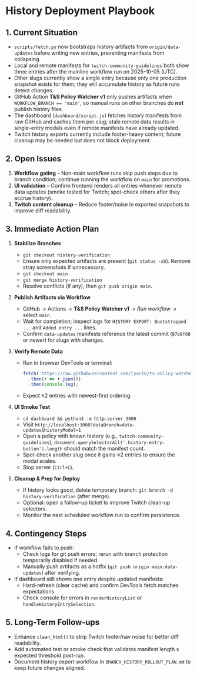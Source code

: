 # History Deployment Playbook

## 1. Current Situation
- `scripts/fetch.py` now bootstraps history artifacts from `origin/data-updates` before writing new entries, preventing manifests from collapsing.
- Local and remote manifests for `twitch-community-guidelines` both show three entries after the mainline workflow run on 2025-10-05 (UTC).
- Other slugs currently show a single entry because only one production snapshot exists for them; they will accumulate history as future runs detect changes.
- GitHub Action **T&S Policy Watcher v1** only pushes artifacts when `WORKFLOW_BRANCH == 'main'`, so manual runs on other branches do **not** publish history files.
- The dashboard (`dashboard/script.js`) fetches history manifests from raw GitHub and caches them per slug; stale remote data results in single-entry modals even if remote manifests have already updated.
- Twitch history exports currently include footer-heavy content; future cleanup may be needed but does not block deployment.

## 2. Open Issues
1. **Workflow gating** – Non-main workflow runs skip push steps due to branch condition; continue running the workflow on `main` for promotions.
2. **UI validation** – Confirm frontend renders all entries whenever remote data updates (smoke tested for Twitch; spot-check others after they accrue history).
3. **Twitch content cleanup** – Reduce footer/noise in exported snapshots to improve diff readability.

## 3. Immediate Action Plan
1. **Stabilize Branches**
   - `git checkout history-verification`
   - Ensure only expected artifacts are present (`git status -sb`). Remove stray screenshots if unnecessary.
   - `git checkout main`
   - `git merge history-verification`
   - Resolve conflicts (if any), then `git push origin main`.

2. **Publish Artifacts via Workflow**
   - GitHub → Actions → **T&S Policy Watcher v1** → *Run workflow* → select `main`.
   - Wait for completion; inspect logs for `HISTORY EXPORT: Bootstrapped ...` and `Added entry ...` lines.
   - Confirm `data-updates` manifests reference the latest commit (`97b9f68` or newer) for slugs with changes.

3. **Verify Remote Data**
   - Run in browser DevTools or terminal:
     ```js
     fetch('https://raw.githubusercontent.com/lyori6/ts-policy-watcher/data-updates/snapshots/production/history/twitch-community-guidelines/index.json', { cache: 'no-store' })
       .then(r => r.json())
       .then(console.log);
     ```
   - Expect ≥2 entries with newest-first ordering.

4. **UI Smoke Test**
   - `cd dashboard && python3 -m http.server 3000`
   - Visit `http://localhost:3000?dataBranch=data-updates&historyModal=1`
   - Open a policy with known history (e.g., `twitch-community-guidelines`); `document.querySelectorAll('.history-entry-button').length` should match the manifest count.
   - Spot-check another slug once it gains ≥2 entries to ensure the modal scales.
   - Stop server (`Ctrl+C`).

5. **Cleanup & Prep for Deploy**
   - If history looks good, delete temporary branch: `git branch -d history-verification` (after merge).
   - Optional: open a follow-up ticket to improve Twitch clean-up selectors.
   - Monitor the next scheduled workflow run to confirm persistence.

## 4. Contingency Steps
- If workflow fails to push:
  - Check logs for git push errors; rerun with branch protection temporarily disabled if needed.
  - Manually push artifacts as a hotfix (`git push origin main:data-updates`) after verifying.
- If dashboard still shows one entry despite updated manifests:
  - Hard-refresh (clear cache) and confirm DevTools fetch matches expectations.
  - Check console for errors in `renderHistoryList` or `handleHistoryEntrySelection`.

## 5. Long-Term Follow-ups
- Enhance `clean_html()` to strip Twitch footer/nav noise for better diff readability.
- Add automated test or smoke check that validates manifest length ≥ expected threshold post-run.
- Document history export workflow in `BRANCH_HISTORY_ROLLOUT_PLAN.md` to keep future changes aligned.

